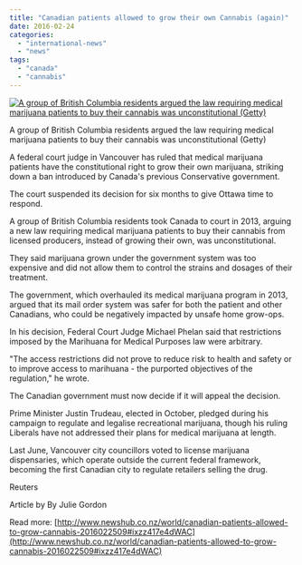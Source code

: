 ```yaml
---
title: "Canadian patients allowed to grow their own Cannabis (again)"
date: 2016-02-24
categories: 
  - "international-news"
  - "news"
tags: 
  - "canada"
  - "cannabis"
---
```


[![A group of British Columbia residents argued the law requiring medical marijuana patients to buy their cannabis was unconstitutional (Getty)](/wp-content/uploads/2016/02/marijuana-1200.jpg)](/wp-content/uploads/2016/02/marijuana-1200.jpg)

A group of British Columbia residents argued the law requiring medical marijuana patients to buy their cannabis was unconstitutional (Getty)

A federal court judge in Vancouver has ruled that medical marijuana patients have the constitutional right to grow their own marijuana, striking down a ban introduced by Canada's previous Conservative government.

The court suspended its decision for six months to give Ottawa time to respond.

A group of British Columbia residents took Canada to court in 2013, arguing a new law requiring medical marijuana patients to buy their cannabis from licensed producers, instead of growing their own, was unconstitutional.

They said marijuana grown under the government system was too expensive and did not allow them to control the strains and dosages of their treatment.

The government, which overhauled its medical marijuana program in 2013, argued that its mail order system was safer for both the patient and other Canadians, who could be negatively impacted by unsafe home grow-ops.

In his decision, Federal Court Judge Michael Phelan said that restrictions imposed by the Marihuana for Medical Purposes law were arbitrary.

"The access restrictions did not prove to reduce risk to health and safety or to improve access to marihuana - the purported objectives of the regulation," he wrote.

The Canadian government must now decide if it will appeal the decision.

Prime Minister Justin Trudeau, elected in October, pledged during his campaign to regulate and legalise recreational marijuana, though his ruling Liberals have not addressed their plans for medical marijuana at length.

Last June, Vancouver city councillors voted to license marijuana dispensaries, which operate outside the current federal framework, becoming the first Canadian city to regulate retailers selling the drug.

Reuters

Article by By Julie Gordon

Read more: [http://www.newshub.co.nz/world/canadian-patients-allowed-to-grow-cannabis-2016022509#ixzz417e4dWAC](http://www.newshub.co.nz/world/canadian-patients-allowed-to-grow-cannabis-2016022509#ixzz417e4dWAC)
